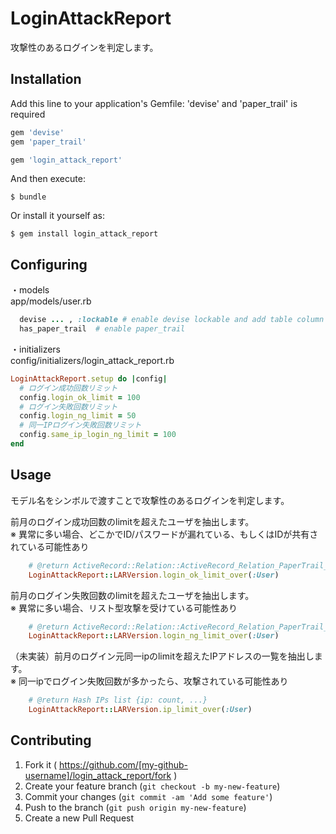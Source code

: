 # LoginAttackReport

攻撃性のあるログインを判定します。

## Installation

Add this line to your application's Gemfile:
'devise' and 'paper_trail' is required

```ruby
gem 'devise'
gem 'paper_trail'

gem 'login_attack_report'
```

And then execute:

    $ bundle

Or install it yourself as:

    $ gem install login_attack_report

## Configuring

・models  
app/models/user.rb
```ruby
  devise ... , :lockable # enable devise lockable and add table column 'failed_attempts'
  has_paper_trail  # enable paper_trail
```


・initializers  
config/initializers/login_attack_report.rb
```ruby
LoginAttackReport.setup do |config|
  # ログイン成功回数リミット
  config.login_ok_limit = 100
  # ログイン失敗回数リミット
  config.login_ng_limit = 50
  # 同一IPログイン失敗回数リミット
  config.same_ip_login_ng_limit = 100
end
```

## Usage

モデル名をシンボルで渡すことで攻撃性のあるログインを判定します。

前月のログイン成功回数のlimitを超えたユーザを抽出します。  
※ 異常に多い場合、どこかでID/パスワードが漏れている、もしくはIDが共有されている可能性あり
```ruby
    # @return ActiveRecord::Relation::ActiveRecord_Relation_PaperTrail_Version
    LoginAttackReport::LARVersion.login_ok_limit_over(:User)
```
  

前月のログイン失敗回数のlimitを超えたユーザを抽出します。  
※ 異常に多い場合、リスト型攻撃を受けている可能性あり
```ruby
    # @return ActiveRecord::Relation::ActiveRecord_Relation_PaperTrail_Version
    LoginAttackReport::LARVersion.login_ng_limit_over(:User)
```
  

（未実装）前月のログイン元同一ipのlimitを超えたIPアドレスの一覧を抽出します。  
※ 同一ipでログイン失敗回数が多かったら、攻撃されている可能性あり
```ruby
    # @return Hash IPs list {ip: count, ...}
    LoginAttackReport::LARVersion.ip_limit_over(:User)
```

## Contributing

1. Fork it ( https://github.com/[my-github-username]/login_attack_report/fork )
2. Create your feature branch (`git checkout -b my-new-feature`)
3. Commit your changes (`git commit -am 'Add some feature'`)
4. Push to the branch (`git push origin my-new-feature`)
5. Create a new Pull Request
